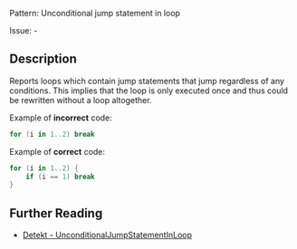 Pattern: Unconditional jump statement in loop

Issue: -

## Description

Reports loops which contain jump statements that jump regardless of any conditions. This implies that the loop is only executed once and thus could be rewritten without a loop altogether.

Example of **incorrect** code:

```kotlin
for (i in 1..2) break
```

Example of **correct** code:

```kotlin
for (i in 1..2) {
    if (i == 1) break
}
```

## Further Reading

* [Detekt - UnconditionalJumpStatementInLoop](https://detekt.dev/docs/rules/potential-bugs/#unconditionaljumpstatementinloop)